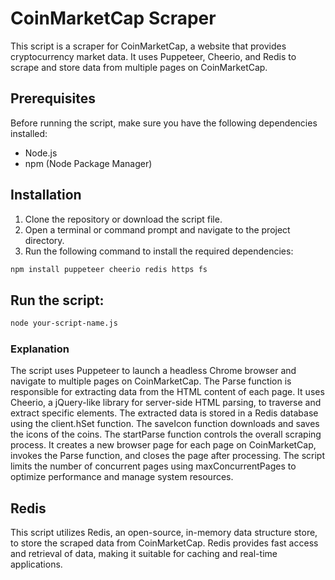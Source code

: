 # CoinMarketCap Scraper

This script is a scraper for CoinMarketCap, a website that provides cryptocurrency market data. It uses Puppeteer, Cheerio, and Redis to scrape and store data from multiple pages on CoinMarketCap.

## Prerequisites

Before running the script, make sure you have the following dependencies installed:

- Node.js
- npm (Node Package Manager)

## Installation

1. Clone the repository or download the script file.
2. Open a terminal or command prompt and navigate to the project directory.
3. Run the following command to install the required dependencies:

```bash
npm install puppeteer cheerio redis https fs
```

## Run the script:
```bash
node your-script-name.js
```
### Explanation
The script uses Puppeteer to launch a headless Chrome browser and navigate to multiple pages on CoinMarketCap.
The Parse function is responsible for extracting data from the HTML content of each page. It uses Cheerio, a jQuery-like library for server-side HTML parsing, to traverse and extract specific elements.
The extracted data is stored in a Redis database using the client.hSet function.
The saveIcon function downloads and saves the icons of the coins.
The startParse function controls the overall scraping process. It creates a new browser page for each page on CoinMarketCap, invokes the Parse function, and closes the page after processing.
The script limits the number of concurrent pages using maxConcurrentPages to optimize performance and manage system resources.

## Redis

This script utilizes Redis, an open-source, in-memory data structure store, to store the scraped data from CoinMarketCap. Redis provides fast access and retrieval of data, making it suitable for caching and real-time applications.
